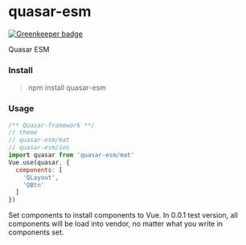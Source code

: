 # quasar-esm

[![Greenkeeper badge](https://badges.greenkeeper.io/chiaweilee/quasar-esm.svg)](https://greenkeeper.io/)

Quasar ESM

### Install
> npm install quasar-esm

### Usage
```javascript
/** Quasar-framework **/
// theme
// quasar-esm/mat
// quasar-esm/ios
import quasar from 'quasar-esm/mat'
Vue.use(quasar, {
  components: [
    'QLayout',
    'QBtn'
  ]
})
```

Set components to install components to Vue.
In 0.0.1 test version, all components will be load into vendor, no matter what you write in components set.
